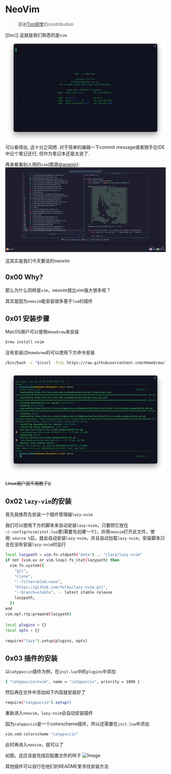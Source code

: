 # NeoVim
> 感谢[Tim同学](https://github.com/BIGGASSS)的contribution

[[toc]]
这就是我们熟悉的是`vim`.
![Installation](/static/GoodLibs/nvim/vim.png)
可以看得出, 这十分之简陋. 对于简单的编辑一下commit message或者随手在IDE中记个笔记还行, 但作为笔记本还是太逊了.

再来看看别人用的`vim`(图源[@ayamir](https://www.zhihu.com/people/MiraculousMoon)):
![Installation](/static/GoodLibs/nvim/nvim-preview.png)

这其实是我们今天要说的neovim

## 0x00 Why?

那么为什么同样是`vim`，neovim就比vim强大很多呢？

其实是因为`neovim`能安装很多基于`lua`的插件

## 0x01 安装步骤 

MacOS用户可以使用`Homebrew`来安装
```bash
brew install nvim
```
没有安装过`Homebrew`的可以使用下方命令安装
```bash
/bin/bash -c "$(curl -fsSL https://raw.githubusercontent.com/Homebrew/install/HEAD/install.sh)"
```
![Installation](/static/GoodLibs/nvim/install.png)

~~Linux用户就不用教了()~~

## 0x02 `lazy-vim`的安装

首先我推荐先安装一个插件管理器`lazy-nvim`

我们可以使用下方的脚本来自动安装`lazy-nvim`，只要把它放在`~/.config/nvim/init.lua`里(需要先创建一个)，并用`neovim`打开此文件，使用`:source %`后，就会自动安装`lazy-nvim`，并且自动加载`lazy-nvim`，安装脚本只会在没有安装`lazy-nvim`时运行
```bash
local lazypath = vim.fn.stdpath("data") .. "/lazy/lazy.nvim"
if not (vim.uv or vim.loop).fs_stat(lazypath) then
  vim.fn.system({
    "git",
    "clone",
    "--filter=blob:none",
    "https://github.com/folke/lazy.nvim.git",
    "--branch=stable", -- latest stable release
    lazypath,
  })
end
vim.opt.rtp:prepend(lazypath)

local plugins = {}
local opts = {}

require("lazy").setup(plugins, opts)
```

## 0x03 插件的安装

以`catppuccin`插件为例，在`init.lua`中的`plugins`中添加
```bash
{ "catppuccin/nvim", name = "catppuccin", priority = 1000 }
```
然后再在文件中添加如下内容就安装好了
```bash
require("catppuccin").setup()
```
重新进入`neovim`，`lazy-nvim`会自动安装插件

因为`catppuccin`是一个colorscheme插件，所以还需要在`init.lua`中添加
```bash
vim.cmd.colorscheme "catppuccin"
```
此时再进入`neovim`，就可以了

如图，这应该是完成后配置文件的样子
![Image](https://pic.imgdb.cn/item/662159810ea9cb1403f7f424.png)

其他插件可以自行在他们的README里寻找安装方法

<Vssue/>